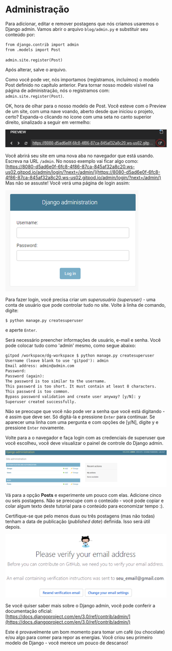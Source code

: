 # Administração

Para adicionar, editar e remover postagens que nós criamos usaremos o Django admin. Vamos abrir o arquivo `blog/admin.py` e substituir seu conteúdo por:

```text
from django.contrib import admin
from .models import Post

admin.site.register(Post)
```

Após alterar, salve o arquivo.

Como você pode ver, nós importamos \(registramos, incluímos\) o modelo Post definido no capítulo anterior. Para tornar nosso modelo visível na página de administração, nós o registramos com: `admin.site.register(Post)`.

OK, hora de olhar para o nosso modelo de Post. Você esteve com o Preview de um site, com uma nave voando, aberto desde que iniciou o projeto, certo? Expanda-o clicando no ícone com uma seta no canto superior direito, sinalizado  a seguir em vermelho:

![Barra de URL do preview do site](.gitbook/assets/image%20%2829%29.png)

Você abrirá seu site em uma nova aba no navegador que está usando. Escreva na URL `/admin`. No nosso exemplo vai ficar algo como: [https://8080-d5ad6e0f-6fc8-4f86-87ca-845af32a8c20.ws-us02.gitpod.io/admin/login/?next=/admin/](https://8080-d5ad6e0f-6fc8-4f86-87ca-845af32a8c20.ws-us02.gitpod.io/admin/login/?next=/admin/) Mas não se assuste! Você verá uma página de login assim:

![](.gitbook/assets/image%20%2832%29.png)

Para fazer login, você precisa criar um _superusuário \(superuser\)_ - uma conta de usuário que pode controlar tudo no site. Volte à linha de comando, digite:

```text
$ python manage.py createsuperuser
```

e aperte `Enter`.

Será necessário preencher informações de usuário, e-mail e senha. Você pode colocar tudo como 'admin' mesmo, como segue abaixo:

```text
gitpod /workspace/dg-workspace $ python manage.py createsuperuser
Username (leave blank to use 'gitpod'): admin
Email address: admin@admin.com
Password: 
Password (again): 
The password is too similar to the username.
This password is too short. It must contain at least 8 characters.
This password is too common.
Bypass password validation and create user anyway? [y/N]: y
Superuser created successfully.
```

Não se preocupe que você não pode ver a senha que você está digitando - é assim que deve ser. Só digitá-la e pressione `Enter` para continuar. Se aparecer uma linha com uma pergunta e com opções de \[y/N\], digite y e pressione `Enter` novamente.

Volte para a o navegador e faça login com as credenciais de superuser que você escolheu, você deve visualizar o painel de controle do Django admin.

![Tela de usu&#xE1;rio administrador do Django](.gitbook/assets/image%20%2826%29.png)

Vá para a opção **Posts** e experimente um pouco com elas. Adicione cinco ou seis postagens. Não se preocupe com o conteúdo - você pode copiar e colar algum texto deste tutorial para o conteúdo para economizar tempo :\).

Certifique-se que pelo menos duas ou três postagens \(mas não todas\) tenham a data de publicação \(_published date_\) definida. Isso será útil depois.

![Tela de adicionar postagens no Django](.gitbook/assets/image%20%286%29.png)

Se você quiser saber mais sobre o Django admin, você pode conferir a documentação oficial: [https://docs.djangoproject.com/en/3.0/ref/contrib/admin/](https://docs.djangoproject.com/en/3.0/ref/contrib/admin/)

Este é provavelmente um bom momento para tomar um café \(ou chocolate\) e/ou algo para comer para repor as energias. Você criou seu primeiro modelo de Django - você merece um pouco de descanso!

